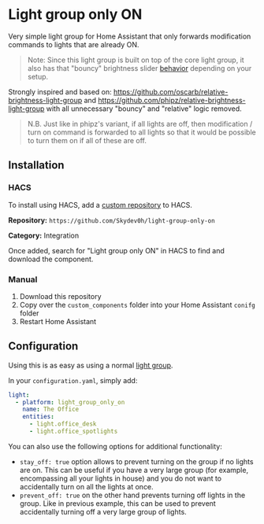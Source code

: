 # Light group only ON
Very simple light group for Home Assistant that only forwards modification commands to lights that are already ON.

> Note: Since this light group is built on top of the core light group, it also has that "bouncy" brightness slider [behavior](https://community.home-assistant.io/t/light-groups-bouncy-brightness-slider-behaviour/501539) depending on your setup. 

Strongly inspired and based on: https://github.com/oscarb/relative-brightness-light-group
and https://github.com/phipz/relative-brightness-light-group with all unnecessary "bouncy" and "relative" logic removed.

> N.B. Just like in phipz's variant, if all lights are off, then modification / turn on command is forwarded to all
> lights so that it would be possible to turn them on if all of these are off.

## Installation 

### HACS

To install using HACS, add a [custom repository](https://hacs.xyz/docs/faq/custom_repositories) to HACS.

**Repository:**  `https://github.com/Skydev0h/light-group-only-on`

**Category:**  Integration

Once added, search for "Light group only ON" in HACS to find and download the component. 

### Manual

1. Download this repository
2. Copy over the `custom_components` folder into your Home Assistant `conifg` folder
3. Restart Home Assistant


## Configuration

Using this is as easy as using a normal [light group](https://www.home-assistant.io/integrations/group/). 

In your `configuration.yaml`, simply add: 

```yaml
light:
  - platform: light_group_only_on
    name: The Office
    entities:
      - light.office_desk
      - light.office_spotlights
```

You can also use the following options for additional functionality:

* `stay_off: true` option allows to prevent turning on the group if no lights are on. This can be
useful if you have a very large group (for example, encompassing all your lights in house) and you do not want to
accidentally turn on all the lights at once.
* `prevent_off: true` on the other hand prevents turning off lights in the group. Like in previous example, this can
be used to prevent accidentally turning off a very large group of lights.